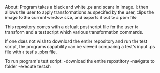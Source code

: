 About:
  Program takes a black and white .ps and scans in image. It then allows the user to apply transformations as specifed by the user, clips the image to the current     window size, and exports it out to a pbm file.
  
  This repository comes with a defualt post script file for the user to transform and a test script which various transformation commands.
  
  If one does not wish to download the entire repository and run the test script, the programs capability can be viewed comparing a test's input .ps file with a       test's .pbm file.

To run program's test script:
  -download the entire repostitory
  -navigate to folder
  -execute test.sh
